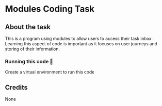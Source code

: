 # Modules Coding Task

## About the task

This is a program using modules to allow users to access their task inbox. Learning this aspect of code is important as it focuses on user journeys and storing of their information.

### Running this code 👋

Create a virtual environment to run this code

## Credits

None
